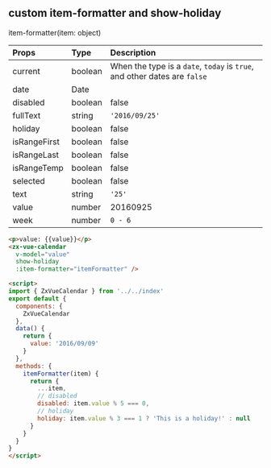 ## custom item-formatter and show-holiday

item-formatter(item: object) 

|Props|Type|Description|
|:--|:--|:--|
|current | boolean | When the type is a `date`, `today` is `true`, and other dates are `false`|
|date | Date | |
|disabled | boolean | false|
|fullText | string | `'2016/09/25'` |
|holiday | boolean | false|
|isRangeFirst | boolean | false|
|isRangeLast | boolean | false|
|isRangeTemp | boolean | false|
|selected | boolean | false|
|text | string | `'25'` |
|value | number | 20160925 |
|week | number | `0 - 6 `|

```html
<p>value: {{value}}</p>
<zx-vue-calendar
  v-model="value"
  show-holiday
  :item-formatter="itemFormatter" />

<script>
import { ZxVueCalendar } from '../../index'
export default {
  components: {
    ZxVueCalendar
  },
  data() {
    return {
      value: '2016/09/09'
    }
  },
  methods: {
    itemFormatter(item) {
      return {
        ...item,
        // disabled
        disabled: item.value % 5 === 0,
        // holiday
        holiday: item.value % 3 === 1 ? 'This is a holiday!' : null
      }
    }
  }
}
</script>
```
